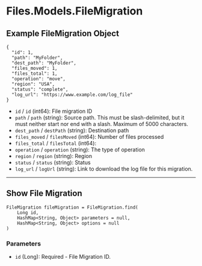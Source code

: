 # Files.Models.FileMigration

## Example FileMigration Object

```
{
  "id": 1,
  "path": "MyFolder",
  "dest_path": "MyFolder",
  "files_moved": 1,
  "files_total": 1,
  "operation": "move",
  "region": "USA",
  "status": "complete",
  "log_url": "https://www.example.com/log_file"
}
```

* `id` / `id`  (int64): File migration ID
* `path` / `path`  (string): Source path. This must be slash-delimited, but it must neither start nor end with a slash. Maximum of 5000 characters.
* `dest_path` / `destPath`  (string): Destination path
* `files_moved` / `filesMoved`  (int64): Number of files processed
* `files_total` / `filesTotal`  (int64): 
* `operation` / `operation`  (string): The type of operation
* `region` / `region`  (string): Region
* `status` / `status`  (string): Status
* `log_url` / `logUrl`  (string): Link to download the log file for this migration.


---

## Show File Migration

```
FileMigration fileMigration = FileMigration.find(
    Long id, 
    HashMap<String, Object> parameters = null,
    HashMap<String, Object> options = null
)
```

### Parameters

* `id` (Long): Required - File Migration ID.
